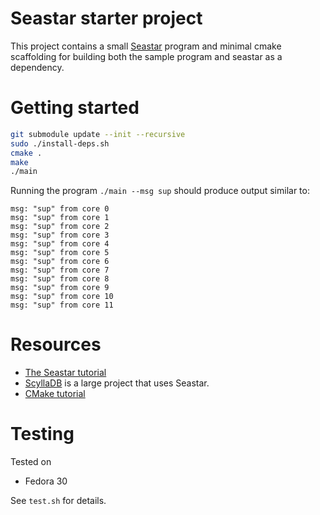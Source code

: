 # Seastar starter project

This project contains a small [Seastar](https://github.com/scylladb/seastar)
program and minimal cmake scaffolding for building both the sample program and
seastar as a dependency.

# Getting started

```bash
git submodule update --init --recursive
sudo ./install-deps.sh
cmake .
make
./main
```

Running the program `./main --msg sup` should produce output similar to:

```
msg: "sup" from core 0
msg: "sup" from core 1
msg: "sup" from core 2
msg: "sup" from core 3
msg: "sup" from core 4
msg: "sup" from core 5
msg: "sup" from core 6
msg: "sup" from core 7
msg: "sup" from core 8
msg: "sup" from core 9
msg: "sup" from core 10
msg: "sup" from core 11
```

# Resources

* [The Seastar tutorial](https://github.com/scylladb/seastar/blob/master/doc/tutorial.md)
* [ScyllaDB](https://github.com/scylladb/scylla) is a large project that uses Seastar.
* [CMake tutorial](https://cmake.org/cmake-tutorial/)

# Testing

Tested on

* Fedora 30

See `test.sh` for details.
